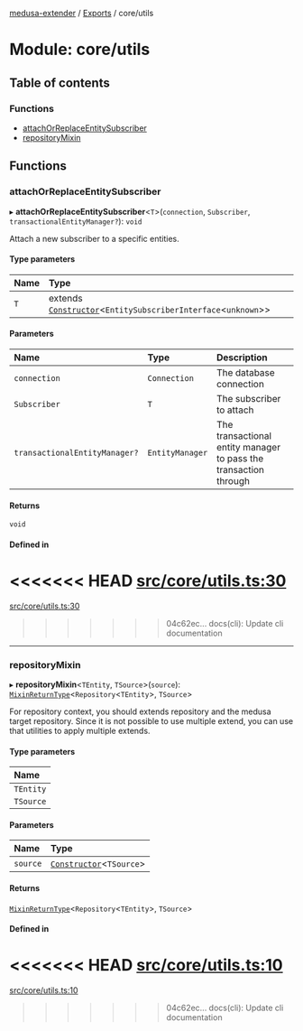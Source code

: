 [medusa-extender](../README.md) / [Exports](../modules.md) / core/utils

# Module: core/utils

## Table of contents

### Functions

- [attachOrReplaceEntitySubscriber](core_utils.md#attachorreplaceentitysubscriber)
- [repositoryMixin](core_utils.md#repositorymixin)

## Functions

### attachOrReplaceEntitySubscriber

▸ **attachOrReplaceEntitySubscriber**<`T`\>(`connection`, `Subscriber`, `transactionalEntityManager?`): `void`

Attach a new subscriber to a specific entities.

#### Type parameters

| Name | Type |
| :------ | :------ |
| `T` | extends [`Constructor`](core_types.md#constructor)<`EntitySubscriberInterface`<`unknown`\>\> |

#### Parameters

| Name | Type | Description |
| :------ | :------ | :------ |
| `connection` | `Connection` | The database connection |
| `Subscriber` | `T` | The subscriber to attach |
| `transactionalEntityManager?` | `EntityManager` | The transactional entity manager to pass the transaction through |

#### Returns

`void`

#### Defined in

<<<<<<< HEAD
[src/core/utils.ts:30](https://github.com/adrien2p/medusa-extender/blob/8d611e7/src/core/utils.ts#L30)
=======
[src/core/utils.ts:30](https://github.com/adrien2p/medusa-extender/blob/b9aa690/src/core/utils.ts#L30)
>>>>>>> 04c62ec... docs(cli): Update cli documentation

___

### repositoryMixin

▸ **repositoryMixin**<`TEntity`, `TSource`\>(`source`): [`MixinReturnType`](core_types.md#mixinreturntype)<`Repository`<`TEntity`\>, `TSource`\>

For repository context, you should extends repository and the medusa target repository.
Since it is not possible to use multiple extend, you can use that utilities to apply multiple extends.

#### Type parameters

| Name |
| :------ |
| `TEntity` |
| `TSource` |

#### Parameters

| Name | Type |
| :------ | :------ |
| `source` | [`Constructor`](core_types.md#constructor)<`TSource`\> |

#### Returns

[`MixinReturnType`](core_types.md#mixinreturntype)<`Repository`<`TEntity`\>, `TSource`\>

#### Defined in

<<<<<<< HEAD
[src/core/utils.ts:10](https://github.com/adrien2p/medusa-extender/blob/8d611e7/src/core/utils.ts#L10)
=======
[src/core/utils.ts:10](https://github.com/adrien2p/medusa-extender/blob/b9aa690/src/core/utils.ts#L10)
>>>>>>> 04c62ec... docs(cli): Update cli documentation
